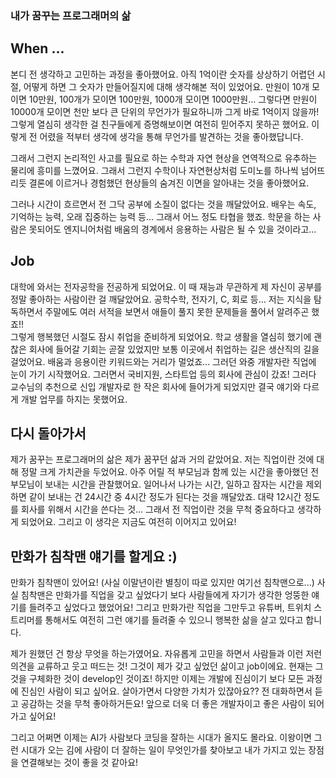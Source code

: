 ### 내가 꿈꾸는 프로그래머의 삶

## When ...

본디 전 생각하고 고민하는 과정을 좋아했어요. 아직 1억이란 숫자를 상상하기 어렵던 시절, 어떻게 하면 그 숫자가 만들어질지에 대해 생각해본 적이 있었어요. 만원이 10개 모이면 10만원, 100개가 모이면 100만원, 1000개 모이면 1000만원... 그렇다면 만원이 10000개 모이면 천만 보다 큰 단위의 무언가가 필요하니까 그게 바로 1억이지 않을까! 그렇게 열심히 생각한 걸 친구들에게 증명해보이면 여전히 믿어주지 못하곤 했어요. 이렇게 전 어렸을 적부터 생각에 생각을 통해 무언가를 발견하는 것을 좋아했답니다. 

그래서 그런지 논리적인 사고를 필요로 하는 수학과 자연 현상을 연역적으로 유추하는 물리에 흥미를 느꼈어요.
그래서 그런지 수학이나 자연현상처럼 도미노를 하나씩 넘어뜨리듯 결론에 이르거나 경험했던 현상들의 숨겨진 이면을 알아내는 것을 좋아했어요.


그러나 시간이 흐르면서 전 그닥 공부에 소질이 없다는 것을 깨달았어요. 배우는 속도, 기억하는 능력, 오래 집중하는 능력 등... 그래서 어느 정도 타협을 했죠. 학문을 하는 사람은 못되어도 엔지니어처럼 배움의 경계에서 응용하는 사람은 될 수 있을 것이라고...

## Job

대학에 와서는 전자공학을 전공하게 되었어요. 이 때 재능과 무관하게 제 자신이 공부를 정말 좋아하는 사람이란 걸 깨달았어요. 공학수학, 전자기, C, 회로 등... 저는 지식을 탐독하면서 주말에도 여러 서적을 보면서 애들이 풀지 못한 문제들을 풀어서 알려주곤 했죠!!  
그렇게 행복했던 시절도 잠시 취업을 준비하게 되었어요. 학교 생활을 열심히 했기에 괜찮은 회사에 들어갈 기회는 곧잘 있었지만 보통 이곳에서 취업하는 길은 생산직의 길을 걸었어요. 배움과 응용이란 키워드와는 거리가 멀었죠... 그러던 와중 개발자란 직업에 눈이 가기 시작했어요. 그러면서 국비지원, 스타트업 등의 회사에 관심이 갔죠! 그러다 교수님의 추천으로 신입 개발자로 한 작은 회사에 들어가게 되었지만 결국 얘기와 다르게 개발 업무를 하지는 못했어요.

## 다시 돌아가서

제가 꿈꾸는 프로그래머의 삶은 제가 꿈꾸던 삶과 거의 같았어요. 저는 직업이란 것에 대해 정말 크게 가치관을 두었어요. 아주 어릴 적 부모님과 함께 있는 시간을 좋아했던 전 부모님이 보내는 시간을 관찰했어요. 일어나서 나가는 시간, 일하고 잠자는 시간을 제외하면 같이 보내는 건 24시간 중 4시간 정도가 된다는 것을 깨달았죠. 대략 12시간 정도를 회사를 위해서 시간을 쓴다는 것... 그래서 전 직업이란 것을 무척 중요하다고 생각하게 되었어요. 그리고 이 생각은 지금도 여전히 이어지고 있어요!

## 만화가 침착맨 얘기를 할게요 :)

만화가 침착맨이 있어요! (사실 이말년이란 별칭이 따로 있지만 여기선 침착맨으로...) 사실 침착맨은 만화가를 직업을 갖고 싶었다기 보다 사람들에게 자기가 생각한 엉뚱한 얘기를 들려주고 싶었다고 했었어요! 그리고 만화가란 직업을 그만두고 유튜버, 트위치 스트리머를 통해서도 여전히 그런 얘기를 들려줄 수 있으니 행복한 삶을 살고 있다고 합니다.

제가 원했던 건 항상 무엇을 하는가였어요. 자유롭게 고민을 하면서 사람들과 이런 저런 의견을 교류하고 웃고 떠드는 것! 그것이 제가 갖고 싶었던 삶이고 job이에요. 현재는 그것을 구체화한 것이 develop인 것이죠! 하지만 이제는 개발에 진심이기 보다 모든 과정에 진심인 사람이 되고 싶어요. 살아가면서 다양한 가치가 있잖아요?? 전 대화하면서 듣고 공감하는 것을 무척 좋아하거든요! 앞으로 더욱 더 좋은 개발자이고 좋은 사람이 되어가고 싶어요! 

그리고 어쩌면 이제는 AI가 사람보다 코딩을 잘하는 시대가 올지도 몰라요. 이왕이면 그런 시대가 오는 김에 사람이 더 잘하는 일이 무엇인가를 찾아보고 내가 가지고 있는 장점을 연결해보는 것이 좋을 것 같아요!
